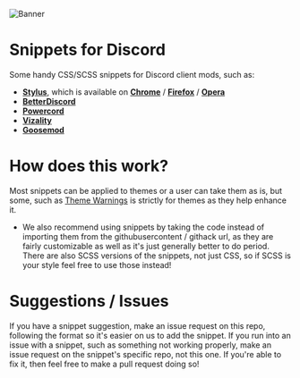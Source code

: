 ![Banner]()

# Snippets for Discord
Some handy CSS/SCSS snippets for Discord client mods, such as:
- **[Stylus](https://github.com/openstyles/stylus)**, which is available on **[Chrome](https://chrome.google.com/webstore/detail/stylus/clngdbkpkpeebahjckkjfobafhncgmne)** / **[Firefox](https://addons.mozilla.org/en-US/firefox/addon/styl-us/)** / **[Opera](https://github.com/openstyles/stylus/wiki/Opera,-Outdated-Stylus)**
- **[BetterDiscord](https://betterdiscord.net/)**
- **[Powercord](https://powercord.dev/)**
- **[Vizality](https://vizality.com/)** 
- **[Goosemod](https://goosemod.com/)**

# How does this work?
Most snippets can be applied to themes or a user can take them as is, but some, such as [Theme Warnings](https://github.com/Snippets-For-Discord/theme-warnings) is strictly for themes as they help enhance it. 
- We also recommend using snippets by taking the code instead of importing them from the githubusercontent / githack url, as they are fairly customizable as well as it's just generally better to do period.
There are also SCSS versions of the snippets, not just CSS, so if SCSS is your style feel free to use those instead!

# Suggestions / Issues
If you have a snippet suggestion, make an issue request on this repo, following the format so it's easier on us to add the snippet. If you run into an issue with a snippet, such as something not working properly, make an issue request on the snippet's specific repo, not this one. If you're able to fix it, then feel free to make a pull request doing so!